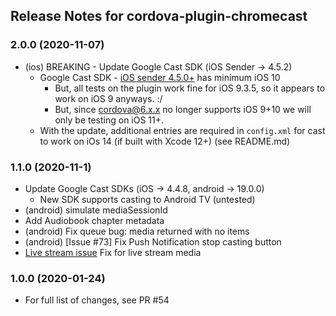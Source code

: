 <!--
#
# Licensed to the Apache Software Foundation (ASF) under one
# or more contributor license agreements.  See the NOTICE file
# distributed with this work for additional information
# regarding copyright ownership.  The ASF licenses this file
# to you under the Apache License, Version 2.0 (the
# "License"); you may not use this file except in compliance
# with the License.  You may obtain a copy of the License at
#
# http://www.apache.org/licenses/LICENSE-2.0
#
# Unless required by applicable law or agreed to in writing,
# software distributed under the License is distributed on an
# "AS IS" BASIS, WITHOUT WARRANTIES OR CONDITIONS OF ANY
#  KIND, either express or implied.  See the License for the
# specific language governing permissions and limitations
# under the License.
#
-->
## Release Notes for cordova-plugin-chromecast

### 2.0.0 (2020-11-07)

* (ios) BREAKING - Update Google Cast SDK (iOS Sender -> 4.5.2)
    * Google Cast SDK - [iOS sender 4.5.0+](https://developers.google.com/cast/docs/release-notes#september-14,-2020) has minimum iOS 10
        * But, all tests on the plugin work fine for iOS 9.3.5, so it appears to work on iOS 9 anyways. :/ 
        * But, since cordova@6.x.x no longer supports iOS 9+10 we will only be testing on iOS 11+.
    * With the update, additional entries are required in `config.xml` for cast to work on iOs 14 (if built with Xcode 12+) (see README.md)

### 1.1.0 (2020-11-1)

* Update Google Cast SDKs (iOS -> 4.4.8, android -> 19.0.0)
    * New SDK supports casting to Android TV (untested)
* (android) simulate mediaSessionId
* Add Audiobook chapter metadata
* (android) Fix queue bug: media returned with no items
* (android) [Issue #73] Fix Push Notification stop casting button
* [Live stream issue](https://github.com/miloproductionsinc/cordova-plugin-chromecast/issues/11) Fix for live stream media

### 1.0.0 (2020-01-24)

* For full list of changes, see PR #54 
